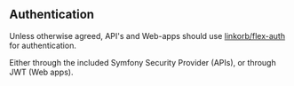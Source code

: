 ## Authentication

Unless otherwise agreed, API's and Web-apps should use [linkorb/flex-auth](https://github.com/linkorb/flex-auth) for authentication.

Either through the included Symfony Security Provider (APIs), or through JWT (Web apps).
